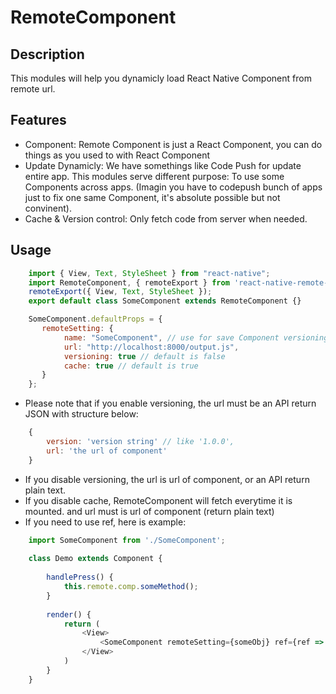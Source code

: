 # RemoteComponent

## Description
This modules will help you dynamicly load React Native Component from remote url.

## Features
- Component: Remote Component is just a React Component, you can do things as you used to with React Component
- Update Dynamicly: We have somethings like Code Push for update entire app. This modules serve different purpose: To use some Components across apps. (Imagin you have to codepush bunch of apps just to fix one same Component, it's absolute possible but not convinent).
- Cache & Version control: Only fetch code from server when needed.

## Usage
```javascript
    import { View, Text, StyleSheet } from "react-native";
    import RemoteComponent, { remoteExport } from 'react-native-remote-component';
    remoteExport({ View, Text, StyleSheet });
    export default class SomeComponent extends RemoteComponent {}

    SomeComponent.defaultProps = {
       remoteSetting: {
            name: "SomeComponent", // use for save Component versioning
            url: "http://localhost:8000/output.js", 
            versioning: true // default is false
            cache: true // default is true
       }
    };
```

- Please note that if you enable versioning, the url must be an API return JSON with structure below:
```javascript
    {
        version: 'version string' // like '1.0.0',
        url: 'the url of component'
    }
```
- If you disable versioning, the url is url of component, or an API return plain text. 
- If you disable cache, RemoteComponent will fetch everytime it is mounted. and url must is url of component (return plain text)
- If you need to use ref, here is example:
```javascript
    import SomeComponent from './SomeComponent';
    
    class Demo extends Component {
        
        handlePress() {
            this.remote.comp.someMethod();
        }
    
        render() {
            return (
                <View>
                    <SomeComponent remoteSetting={someObj} ref={ref => {this.remote = ref}} />
                </View>
            )
        }
    }
```



